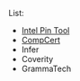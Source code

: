 List:
- [Intel Pin Tool](https://www.intel.com/content/www/us/en/developer/articles/tool/pin-a-dynamic-binary-instrumentation-tool.html)
- [CompCert](https://compcert.org/)
- Infer
- Coverity
- GrammaTech